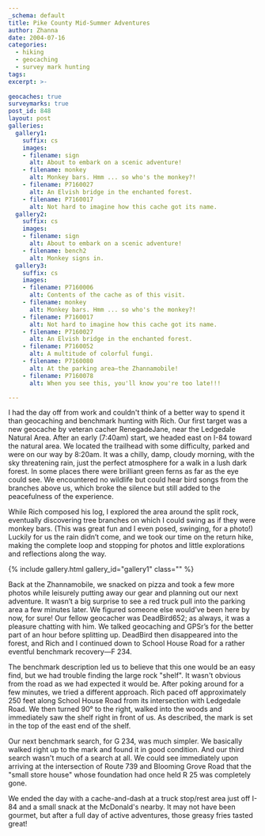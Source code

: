 ```yaml
---
_schema: default
title: Pike County Mid-Summer Adventures
author: Zhanna
date: 2004-07-16
categories:
  - hiking
  - geocaching
  - survey mark hunting
tags:
excerpt: >- 
  
geocaches: true
surveymarks: true
post_id: 848
layout: post
galleries:
  gallery1:
    suffix: cs
    images:
    - filename: sign
      alt: About to embark on a scenic adventure!
    - filename: monkey
      alt: Monkey bars. Hmm ... so who's the monkey?!
    - filename: P7160027
      alt: An Elvish bridge in the enchanted forest.
    - filename: P7160017
      alt: Not hard to imagine how this cache got its name.  
  gallery2:
    suffix: cs
    images:
    - filename: sign
      alt: About to embark on a scenic adventure!
    - filename: bench2
      alt: Monkey signs in.   
  gallery3:
    suffix: cs
    images:
    - filename: P7160006
      alt: Contents of the cache as of this visit.
    - filename: monkey
      alt: Monkey bars. Hmm ... so who's the monkey?!
    - filename: P7160017
      alt: Not hard to imagine how this cache got its name.
    - filename: P7160027
      alt: An Elvish bridge in the enchanted forest.
    - filename: P7160052
      alt: A multitude of colorful fungi.
    - filename: P7160080
      alt: At the parking area—the Zhannamobile!
    - filename: P7160078
      alt: When you see this, you'll know you're too late!!!                                  

---
```


I had the day off from work and couldn't think of a better way to spend it than geocaching and benchmark hunting with Rich. Our first target was a new geocache by veteran cacher RenegadeJane, near the Ledgedale Natural Area. After an early (7:40am) start, we headed east on I-84 toward the natural area.  We located the trailhead with some difficulty, parked and were on our way by 8:20am. It was a chilly, damp, cloudy morning, with the sky threatening rain, just the perfect atmosphere for a walk in a lush dark forest. In some places there were brilliant green ferns as far as the eye could see. We encountered no wildlife but could hear bird songs from the branches above us, which broke the silence but still added to the peacefulness of the experience. 

While Rich composed his log, I explored the area around the split rock, eventually discovering tree branches on which I could swing as if they were monkey bars. (This was great fun and I even posed, swinging, for a photo!) Luckily for us the rain didn’t come, and we took our time on the return hike, making the complete loop and stopping for photos and little explorations and reflections along the way.

{% include gallery.html gallery_id="gallery1" class="" %}

Back at the Zhannamobile, we snacked on pizza and took a few more photos while leisurely putting away our gear and planning out our next adventure. It wasn’t a big surprise to see a red truck pull into the parking area a few minutes later. We figured someone else would’ve been here by now, for sure! Our fellow geocacher was DeadBird652; as always, it was a pleasure chatting with him. We talked geocaching and GPSr’s for the better part of an hour before splitting up. DeadBird then disappeared into the forest, and Rich and I continued down to School House Road for a rather eventful benchmark recovery—F 234.

The benchmark description led us to believe that this one would be an easy find, but we had trouble finding the large rock "shelf". It wasn't obvious from the road as we had expected it would be. After poking around for a few minutes, we tried a different approach. Rich paced off approximately 250 feet along School House Road from its intersection with Ledgedale Road. We then turned 90° to the right, walked into the woods and immediately saw the shelf right in front of us. As described, the mark is set in the top of the east end of the shelf. 

Our next benchmark search, for G 234, was much simpler.  We basically walked right up to the mark and found it in good condition. And our third search wasn't much of a search at all.  We could see immediately upon arriving at the intersection of Route 739 and Blooming Grove Road that the "small store house" whose foundation had once held R 25 was completely gone.

We ended the day with a cache-and-dash at a truck stop/rest area just off I-84 and a small snack at the McDonald's nearby. It may not have been gourmet, but after a full day of active adventures, those greasy fries tasted great!

